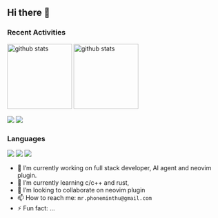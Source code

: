 ## Hi there 👋

### Recent Activities

<p align="left">
  <a href="https://github.com/anuraghazra/github-readme-stats"><img alt="github stats" height="150px" src="https://github-readme-stats.vercel.app/api?username=phoneminthu&count_private=true&show_icons=true&custom_title=GitHub%20Stats&hide_border=true&theme=transparent" /></a>
  <a href="https://github.com/DenverCoder1/github-readme-streak-stats"><img alt="github stats" height="150px" src="https://github-readme-streak-stats.herokuapp.com/?user=phoneminthu&theme=transparent&hide_border=true" /></a>
</p>

[![](http://github-profile-summary-cards.vercel.app/api/cards/profile-details?username=phoneminthu&theme=transparent)](https://github.com/vn7n24fzkq/github-profile-summary-cards)
[![](https://github-readme-activity-graph.vercel.app/graph?username=phoneminthu&theme=github-dark-dimmed&custom_title=Contribution%20Graph%20in%20the%20last%2031%20days&hide_border=true)](https://github.com/Ashutosh00710/github-readme-activity-graph)

### Languages

[![](http://github-profile-summary-cards.vercel.app/api/cards/repos-per-language?username=phoneminthu&theme=transparent)](https://github.com/vn7n24fzkq/github-profile-summary-cards)
[![](http://github-profile-summary-cards.vercel.app/api/cards/most-commit-language?username=phoneminthu&theme=transparent)](https://github.com/vn7n24fzkq/github-profile-summary-cards)
[![](https://github-readme-stats.vercel.app/api/top-langs/?username=phoneminthu&layout=compact&count_private=true&show_icons=true&theme=transparent&hide_border=true)](https://github.com/anuraghazra/github-readme-stats)

- 🔭 I’m currently working on full stack developer, AI agent and neovim plugin.
- 🌱 I’m currently learning c/c++ and rust,
- 👯 I’m looking to collaborate on neovim plugin
- 📫 How to reach me: `mr.phoneminthu@gmail.com`
- ⚡ Fun fact: ...
